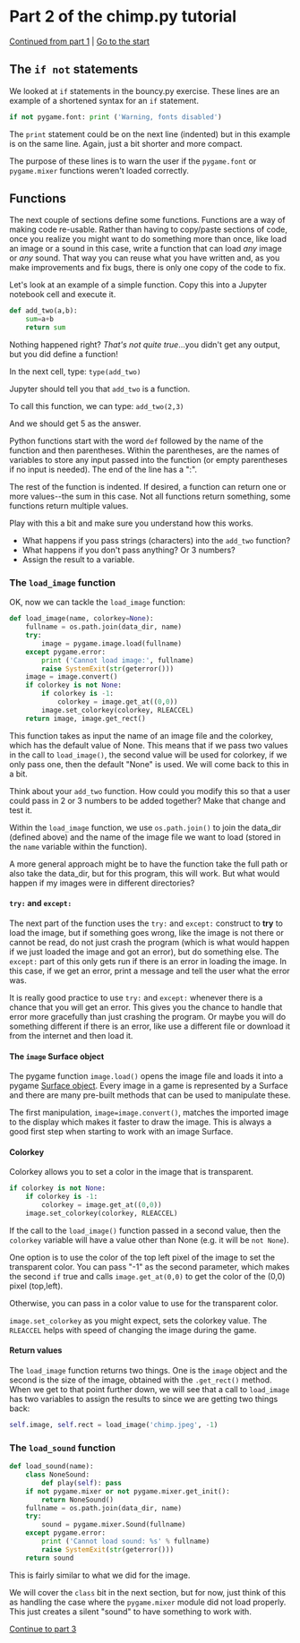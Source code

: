 
# Part 2 of the chimp.py tutorial

[Continued from part 1](Readme.md) | [Go to the start](Readme.md)

## The `if not` statements

We looked at `if` statements in the bouncy.py exercise. These lines are an example of a shortened syntax for an `if` statement.

```python
if not pygame.font: print ('Warning, fonts disabled')
```

The `print` statement could be on the next line (indented) but in this example is on the same line. Again, just a bit shorter and more compact.

The purpose of these lines is to warn the user if the `pygame.font` or `pygame.mixer` functions weren't loaded correctly.

## Functions

The next couple of sections define some functions. Functions are a way of making code re-usable. Rather than having to copy/paste sections of code, once you realize you might want to do something more than once, like load an image or a sound in this case, write a function that can load *any* image or *any* sound. That way you can reuse what you have written and, as you make improvements and fix bugs, there is only one copy of the code to fix.

Let's look at an example of a simple function. Copy this into a Jupyter notebook cell and execute it.

```python
def add_two(a,b):
    sum=a+b
    return sum
```

Nothing happened right? *That's not quite true*...you didn't get any output, but you did define a function!

In the next cell, type: `type(add_two)`

Jupyter should tell you that `add_two` is a function.

To call this function, we can type: `add_two(2,3)`

And we should get 5 as the answer.

Python functions start with the word `def` followed by the name of the function and then parentheses. Within the parentheses, are the names of variables to store any input passed into the function (or empty parentheses if no input is needed). The end of the line has a ":".

The rest of the function is indented. If desired, a function can return one or more values--the sum in this case. Not all functions return something, some functions return multiple values.

Play with this a bit and make sure you understand how this works.

* What happens if you pass strings (characters) into the `add_two` function?
* What happens if you don't pass anything? Or 3 numbers?
* Assign the result to a variable.

### The `load_image` function

OK, now we can tackle the `load_image` function:

```python
def load_image(name, colorkey=None):
    fullname = os.path.join(data_dir, name)
    try:
        image = pygame.image.load(fullname)
    except pygame.error:
        print ('Cannot load image:', fullname)
        raise SystemExit(str(geterror()))
    image = image.convert()
    if colorkey is not None:
        if colorkey is -1:
            colorkey = image.get_at((0,0))
        image.set_colorkey(colorkey, RLEACCEL)
    return image, image.get_rect()
```

This function takes as input the name of an image file and the colorkey, which has the default value of None. This means that if we pass two values in the call to `load_image()`, the second value will be used for colorkey, if we only pass one, then the default "None" is used. We will come back to this in a bit.

Think about your `add_two` function. How could you modify this so that a user could pass in 2 or 3 numbers to be added together? Make that change and test it.

Within the `load_image` function, we use `os.path.join()` to join the data_dir (defined above) and the name of the image file we want to load (stored in the `name` variable within the function). 

A more general approach might be to have the function take the full path or also take the data_dir, but for this program, this will work. But what would happen if my images were in different directories?

#### `try:` and `except:`

The next part of the function uses the `try:` and `except:` construct to **try** to load the image, but if something goes wrong, like the image is not there or cannot be read, do not just crash the program (which is what would happen if we just loaded the image and got an error), but do something else. The `except:` part of this only gets run if there is an error in loading the image. In this case, if we get an error, print a message and tell the user what the error was.

It is really good practice to use `try:` and `except:` whenever there is a chance that you will get an error. This gives you the chance to handle that error more gracefully than just crashing the program. Or maybe you will do something different if there is an error, like use a different file or download it from the internet and then load it.

#### The `image` Surface object

The pygame function `image.load()` opens the image file and loads it into a pygame [Surface object](https://www.pygame.org/docs/ref/surface.html). Every image in a game is represented by a Surface and there are many pre-built methods that can be used to manipulate these.

The first manipulation, `image=image.convert()`, matches the imported image to the display which makes it faster to draw the image. This is always a good first step when starting to work with an image Surface.

#### Colorkey

Colorkey allows you to set a color in the image that is transparent.

```python
if colorkey is not None:
    if colorkey is -1:
        colorkey = image.get_at((0,0))
    image.set_colorkey(colorkey, RLEACCEL)
```

If the call to the `load_image()` function passed in a second value, then the `colorkey` variable will have a value other than None (e.g. it will be `not None`).

One option is to use the color of the top left pixel of the image to set the transparent color. You can pass "-1" as the second parameter, which makes the second `if` true and calls `image.get_at(0,0)` to get the color of the (0,0) pixel (top,left).

Otherwise, you can pass in a color value to use for the transparent color.

`image.set_colorkey` as you might expect, sets the colorkey value. The `RLEACCEL` helps with speed of changing the image during the game.

#### Return values

The `load_image` function returns two things. One is the `image` object and the second is the size of the image, obtained with the `.get_rect()` method. When we get to that point further down, we will see that a call to `load_image` has two variables to assign the results to since we are getting two things back:

```python
self.image, self.rect = load_image('chimp.jpeg', -1)
```

### The `load_sound` function

```python
def load_sound(name):
    class NoneSound:
        def play(self): pass
    if not pygame.mixer or not pygame.mixer.get_init():
        return NoneSound()
    fullname = os.path.join(data_dir, name)
    try:
        sound = pygame.mixer.Sound(fullname)
    except pygame.error:
        print ('Cannot load sound: %s' % fullname)
        raise SystemExit(str(geterror()))
    return sound
```

This is fairly similar to what we did for the image.

We will cover the `class` bit in the next section, but for now, just think of this as handling the case where the `pygame.mixer` module did not load properly. This just creates a silent "sound" to have something to work with.

[Continue to part 3](Chimp_part_3.md)